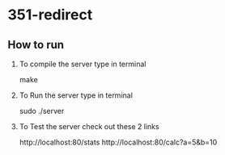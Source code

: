 # 351-redirect

## How to run 

1. To compile the server type in terminal

    make

2. To Run the server type in terminal

    sudo ./server

3. To Test the server check out these 2 links

    http://localhost:80/stats
    http://localhost:80/calc?a=5&b=10
    
    
